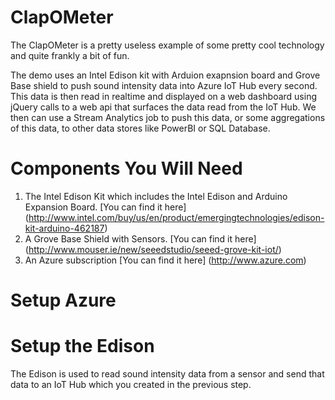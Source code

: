 # ClapOMeter
The ClapOMeter is a pretty useless example of some pretty cool technology and quite frankly a bit of fun.

The demo uses an Intel Edison kit with Arduion exapnsion board and Grove Base shield to push sound intensity data into Azure IoT Hub every second. This data is then read in realtime and displayed on a web dashboard using jQuery calls to a web api that surfaces the data read from the IoT Hub. We then can use a Stream Analytics job to push this data, or some aggregations of this data, to other data stores like PowerBI or SQL Database.

# Components You Will Need

1. The Intel Edison Kit which includes the Intel Edison and Arduino Expansion Board. [You can find it here] (http://www.intel.com/buy/us/en/product/emergingtechnologies/edison-kit-arduino-462187)
2. A Grove Base Shield with Sensors. [You can find it here] (http://www.mouser.ie/new/seeedstudio/seeed-grove-kit-iot/)
3. An Azure subscription [You can find it here] (http://www.azure.com)

# Setup Azure

# Setup the Edison

The Edison is used to read sound intensity data from a sensor and send that data to an IoT Hub which you created in the previous step.


